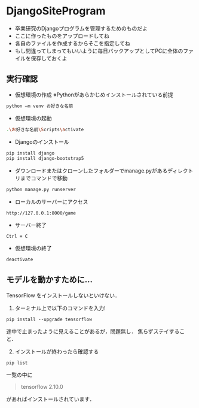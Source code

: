 # DjangoSiteProgram

- 卒業研究のDjangoプログラムを管理するためのものだよ
- ここに作ったものをアップロードしてね
- 各自のファイルを作成するからそこを指定してね
- もし間違ってしまってもいいように毎日バックアップとしてPCに全体のファイルを保存しておくよ


## 実行確認
- 仮想環境の作成
  ※Pythonがあらかじめインストールされている前提
~~~bash
python –m venv お好きな名前
~~~
- 仮想環境の起動
~~~bash
.\お好きな名前\Scripts\activate
~~~
- Djangoのインストール
~~~bash
pip install django
pip install django-bootstrap5
~~~
- ダウンロードまたはクローンしたフォルダーでmanage.pyがあるディレクトリまでコマンドで移動
~~~bash
python manage.py runserver
~~~
- ローカルのサーバーにアクセス
~~~
http://127.0.0.1:8000/game
~~~
- サーバー終了
~~~
Ctrl + C
~~~
- 仮想環境の終了
~~~bash
deactivate
~~~


## モデルを動かすために...
TensorFlow をインストールしないといけない．
1.  ターミナル上で以下のコマンドを入力!
  ~~~
  pip install --upgrade tensorflow
  ~~~

  途中で止まったように見えることがあるが，問題無し．
  焦らずステイすること．

2.  インストールが終わったら確認する
  ~~~
  pip list
  ~~~

  一覧の中に
  > tensorflow                   2.10.0
  
  があればインストールされています．

